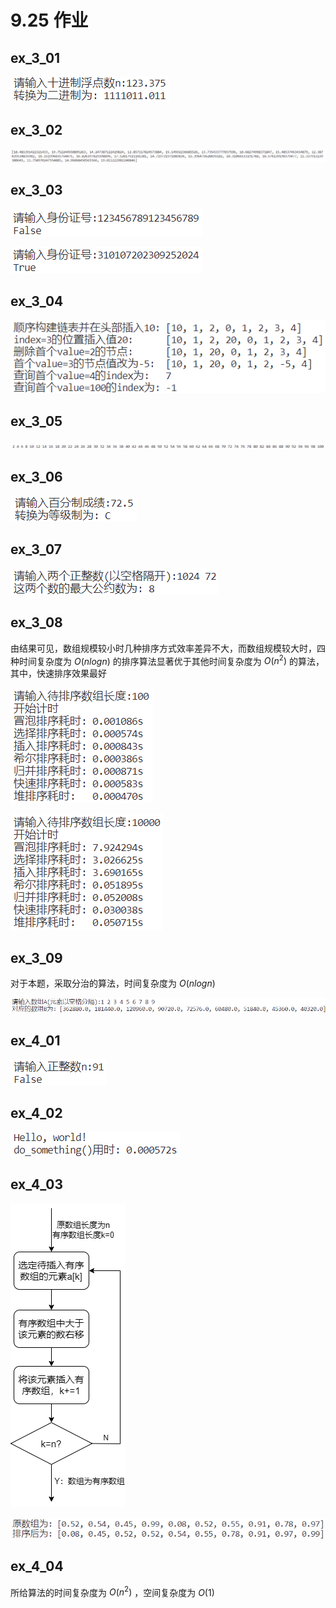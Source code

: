 # 9.25 作业

## ex_3_01

![ex01](./imgs/ex_3_01.png)

## ex_3_02

![ex02](./imgs/ex_3_02.png)

## ex_3_03

![ex03](./imgs/ex_3_03_1.png)

![ex03](./imgs/ex_3_03_2.png)

## ex_3_04

![ex04](./imgs/ex_3_04.png)

## ex_3_05

![ex05](./imgs/ex_3_05.png)

## ex_3_06

![ex06](./imgs/ex_3_06.png)

## ex_3_07

![ex07](./imgs/ex_3_07.png)

## ex_3_08

由结果可见，数组规模较小时几种排序方式效率差异不大，而数组规模较大时，四种时间复杂度为 $O(nlogn)$ 的排序算法显著优于其他时间复杂度为 $O(n^{2})$ 的算法，其中，快速排序效果最好

![ex08](./imgs/ex_3_08_1.png)

![ex08](./imgs/ex_3_08_2.png)

## ex_3_09

对于本题，采取分治的算法，时间复杂度为 $O(nlogn)$

![ex09](./imgs/ex_3_09.png)

## ex_4_01

![ex01](./imgs/ex_4_01.png)

## ex_4_02

![ex02](./imgs/ex_4_02.png)

## ex_4_03

![ex03](./imgs/ex_4_03_1.png)

![ex03](./imgs/ex_4_03_2.png)

## ex_4_04

所给算法的时间复杂度为 $O(n^{2})$ ，空间复杂度为 $O(1)$